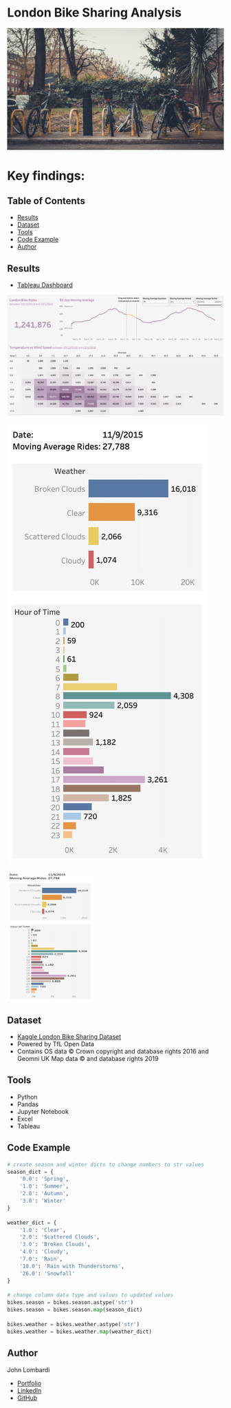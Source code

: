 # London Bike Sharing Analysis

![banner](bikesimg.jpg)

# Key findings:

## Table of Contents

- [Results](#results)
- [Dataset](#dataset)
- [Tools](#tools)
- [Code Example](#code-example)
- [Author](#author)

## Results

- [Tableau Dashboard](https://public.tableau.com/views/Book1_16908382045990/LondonBikeRides?:language=en-US&publish=yes&:display_count=n&:origin=viz_share_link)

![dashboard](dashboard.jpg)

![hover-data](hoverimg.jpg)

<img src="hoverimg.jpg" alt="Data revealed on hover" width="200" height="300">

## Dataset

- [Kaggle London Bike Sharing Dataset](https://www.kaggle.com/datasets/hmavrodiev/london-bike-sharing-dataset)
- Powered by TfL Open Data
- Contains OS data © Crown copyright and database rights 2016 and Geomni UK Map data © and database rights 2019

## Tools

- Python
- Pandas
- Jupyter Notebook
- Excel
- Tableau

## Code Example

```python
# create season and winter dicts to change numbers to str values
season_dict = {
    '0.0': 'Spring',
    '1.0': 'Summer',
    '2.0': 'Autumn',
    '3.0': 'Winter'
}

weather_dict = {
    '1.0': 'Clear',
    '2.0': 'Scattered Clouds',
    '3.0': 'Broken Clouds',
    '4.0': 'Cloudy',
    '7.0': 'Rain',
    '10.0': 'Rain with Thunderstorms',
    '26.0': 'Snowfall'
}

# change column data type and values to updated values
bikes.season = bikes.season.astype('str')
bikes.season = bikes.season.map(season_dict)

bikes.weather = bikes.weather.astype('str')
bikes.weather = bikes.weather.map(weather_dict)
```

## Author

John Lombardi

- [Portfolio](https://johnlombardi389.github.io/portfolio/)
- [LinkedIn](https://www.linkedin.com/in/johnlombardi389/)
- [GitHub](https://github.com/johnlombardi389)
